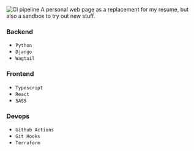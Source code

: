 ![CI pipeline](https://github.com/danielsteman/resume/actions/workflows/ci.yml/badge.svg)
A personal web page as a replacement for my resume, but also a sandbox to try out new stuff.

### Backend
- `Python`
- `Django`
- `Wagtail`

### Frontend
- `Typescript`
- `React`
- `SASS`

### Devops
- `Github Actions`
- `Git Hooks`
- `Terraform`
